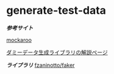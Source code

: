 # generate-test-data

***参考サイト***

[mockaroo](https://www.mockaroo.com/)

[ダミーデータ生成ライブラリの解説ページ](http://blog.asial.co.jp/1279)

***ライブラリ***
[fzaninotto/faker](https://github.com/fzaninotto/Faker)